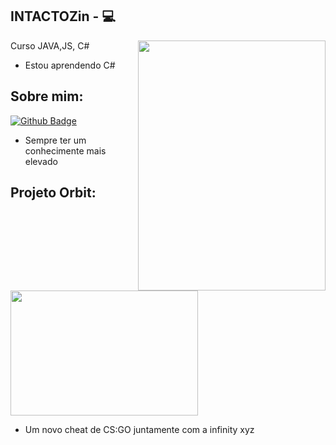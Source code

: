 ## INTACTOZin - :computer: 
<img align="right" width="300" height="400" src="https://github.com/INTACTOZ/INTACTOZin/blob/main/giphy%20(4).gif">

Curso JAVA,JS, C# 
- Estou aprendendo C#




## Sobre mim:
[![Github Badge](https://img.shields.io/badge/-Github-000?style=flat-square&logo=Github&logoColor=white&link=link_do_seu_perfil_no_github)](https://github.com/INTACTOZ)

- Sempre ter um conhecimente mais elevado




## Projeto Orbit:
[<img align="center" width="300" height="200" src="https://github.com/INTACTOZ/INTACTOZin/blob/main/infiorbit.png">](https://discord.gg/WN5Vwr9kVp)

- Um novo cheat de CS:GO juntamente com a infinity xyz
